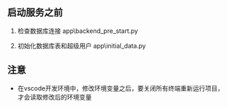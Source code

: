 ## 启动服务之前

1. 检查数据库连接 app\backend_pre_start.py

2. 初始化数据库表和超级用户 app\initial_data.py


## 注意

- 在vscode开发环境中，修改环境变量之后，要关闭所有终端重新运行项目，才会读取修改后的环境变量